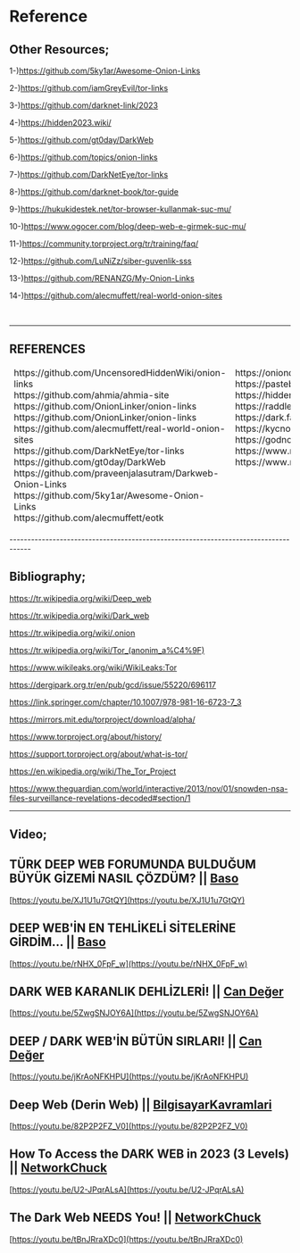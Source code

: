 # Reference
## Other Resources;
1-)https://github.com/5ky1ar/Awesome-Onion-Links

2-)https://github.com/iamGreyEvil/tor-links

3-)https://github.com/darknet-link/2023

4-)https://hidden2023.wiki/

5-)https://github.com/gt0day/DarkWeb

6-)https://github.com/topics/onion-links

7-)https://github.com/DarkNetEye/tor-links

8-)https://github.com/darknet-book/tor-guide

9-)https://hukukidestek.net/tor-browser-kullanmak-suc-mu/

10-)https://www.ogocer.com/blog/deep-web-e-girmek-suc-mu/

11-)https://community.torproject.org/tr/training/faq/

12-)https://github.com/LuNiZz/siber-guvenlik-sss

13-)https://github.com/RENANZG/My-Onion-Links

14-)https://github.com/alecmuffett/real-world-onion-sites

<br>
<hr>

<h2>REFERENCES</h2>

<table style="width:100%" cellspacing="0" cellpadding="0">
<thead>
  <tr>
    <td align="left" valign="top">
    https://github.com/UncensoredHiddenWiki/onion-links<br>
    https://github.com/ahmia/ahmia-site<br>
    https://github.com/OnionLinker/onion-links<br>
    https://github.com/OnionLinker/onion-links<br>
    https://github.com/alecmuffett/real-world-onion-sites<br>
    https://github.com/DarkNetEye/tor-links<br>
    https://github.com/gt0day/DarkWeb<br>
    https://github.com/praveenjalasutram/Darkweb-Onion-Links<br>
    https://github.com/5ky1ar/Awesome-Onion-Links<br>
    https://github.com/alecmuffett/eotk<br>
    </td>
    <td align="left" valign="top">
    https://oniondotindex.com<br>
    https://pastebin.com<br>
    https://hidden-wiki.cc<br>
    https://raddle.me/wiki/onion_index<br>
    https://dark.fail<br>
    https://kycnot.me<br>
    https://godnotaba.io<br>
    https://www.reddit.com/r/onions<br>
    https://www.reddit.com/r/TOR<br>
    <br>
    </td>
  </tr>
</thead>
</table>
------------------------------------------------------------------------------------

## Bibliography;
https://tr.wikipedia.org/wiki/Deep_web

https://tr.wikipedia.org/wiki/Dark_web

https://tr.wikipedia.org/wiki/.onion

https://tr.wikipedia.org/wiki/Tor_(anonim_a%C4%9F)

https://www.wikileaks.org/wiki/WikiLeaks:Tor

https://dergipark.org.tr/en/pub/gcd/issue/55220/696117

https://link.springer.com/chapter/10.1007/978-981-16-6723-7_3

https://mirrors.mit.edu/torproject/download/alpha/

https://www.torproject.org/about/history/

https://support.torproject.org/about/what-is-tor/

https://en.wikipedia.org/wiki/The_Tor_Project

https://www.theguardian.com/world/interactive/2013/nov/01/snowden-nsa-files-surveillance-revelations-decoded#section/1

------------------------------------------------------------------------------------
## Video;

## TÜRK DEEP WEB FORUMUNDA BULDUĞUM BÜYÜK GİZEMİ NASIL ÇÖZDÜM? || [Baso](https://www.youtube.com/@Baso)
[https://youtu.be/XJ1U1u7GtQY](https://youtu.be/XJ1U1u7GtQY)

## DEEP WEB'İN EN TEHLİKELİ SİTELERİNE GİRDİM... || [Baso](https://www.youtube.com/@Baso)
[https://youtu.be/rNHX_0FpF_w](https://youtu.be/rNHX_0FpF_w)

## DARK WEB KARANLIK DEHLİZLERİ! || [Can Değer](https://www.youtube.com/@CanDeger)
[https://youtu.be/5ZwgSNJOY6A](https://youtu.be/5ZwgSNJOY6A)

## DEEP / DARK WEB'İN BÜTÜN SIRLARI! || [Can Değer](https://www.youtube.com/@CanDeger)
[https://youtu.be/jKrAoNFKHPU](https://youtu.be/jKrAoNFKHPU)

## Deep Web (Derin Web) || [BilgisayarKavramlari](https://www.youtube.com/@Sadievrenseker_BK) 
[https://youtu.be/82P2P2FZ_V0](https://youtu.be/82P2P2FZ_V0)

## How To Access the DARK WEB in 2023 (3 Levels) || [NetworkChuck](https://www.youtube.com/@NetworkChuck)
[https://youtu.be/U2-JPqrALsA](https://youtu.be/U2-JPqrALsA)

## The Dark Web NEEDS You! || [NetworkChuck](https://www.youtube.com/@NetworkChuck) 
[https://youtu.be/tBnJRraXDc0](https://youtu.be/tBnJRraXDc0)
